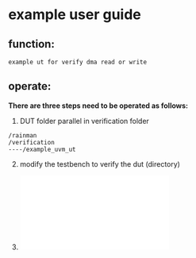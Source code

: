 
 # example user guide

 ## function:
    example ut for verify dma read or write
         
 ## operate:
    
   **There are three steps need to be operated as follows:**
    
   1. DUT folder parallel in verification folder
       
    /rainman
    /verification
    ----/example_uvm_ut
    
   2. modify the testbench to verify the dut (directory)
    
   3. ![config & run the testbench](7_testcase/1_script/README.md)

      
    
      
